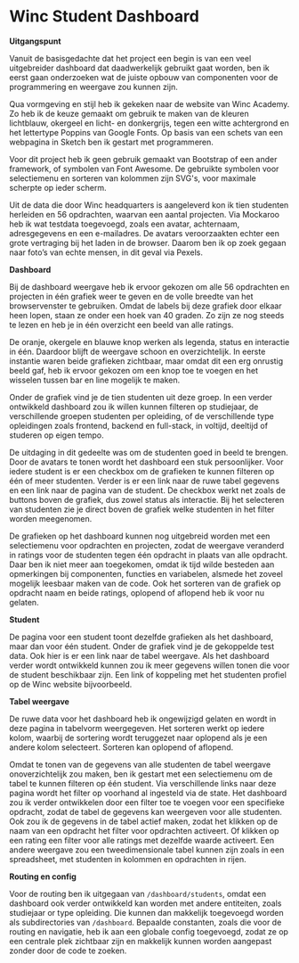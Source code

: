 # Winc Student Dashboard

**Uitgangspunt**

Vanuit de basisgedachte dat het project een begin is van een veel uitgebreider dashboard dat daadwerkelijk gebruikt gaat worden, ben ik eerst gaan onderzoeken wat de juiste opbouw van componenten voor de programmering en weergave zou kunnen zijn.

Qua vormgeving en stijl heb ik gekeken naar de website van Winc Academy. Zo heb ik de keuze gemaakt om gebruik te maken van de kleuren lichtblauw, okergeel en licht- en donkergrijs, tegen een witte achtergrond en het lettertype Poppins van Google Fonts. Op basis van een schets van een webpagina in Sketch ben ik gestart met programmeren.

Voor dit project heb ik geen gebruik gemaakt van Bootstrap of een ander framework, of symbolen van Font Awesome. De gebruikte symbolen voor selectiemenu en sorteren van kolommen zijn SVG's, voor maximale scherpte op ieder scherm.

Uit de data die door Winc headquarters is aangeleverd kon ik tien studenten herleiden en 56 opdrachten, waarvan een aantal projecten. Via Mockaroo heb ik wat testdata toegevoegd, zoals een avatar, achternaam, adresgegevens en een e-mailadres. De avatars veroorzaakten echter een grote vertraging bij het laden in de browser. Daarom ben ik op zoek gegaan naar foto’s van echte mensen, in dit geval via Pexels.

**Dashboard**

Bij de dashboard weergave heb ik ervoor gekozen om alle 56 opdrachten en projecten in één grafiek weer te geven en de volle breedte van het browservenster te gebruiken. Omdat de labels bij deze grafiek door elkaar heen lopen, staan ze onder een hoek van 40 graden. Zo zijn ze nog steeds te lezen en heb je in één overzicht een beeld van alle ratings.

De oranje, okergele en blauwe knop werken als legenda, status en interactie in één. Daardoor blijft de weergave schoon en overzichtelijk. In eerste instantie waren beide grafieken zichtbaar, maar omdat dit een erg onrustig beeld gaf, heb ik ervoor gekozen om een knop toe te voegen en het wisselen tussen bar en line mogelijk te maken.

Onder de grafiek vind je de tien studenten uit deze groep. In een verder ontwikkeld dashboard zou ik willen kunnen filteren op studiejaar, de verschillende groepen studenten per opleiding, of de verschillende type opleidingen zoals frontend, backend en full-stack, in voltijd, deeltijd of studeren op eigen tempo.

De uitdaging in dit gedeelte was om de studenten goed in beeld te brengen. Door de avatars te tonen wordt het dashboard een stuk persoonlijker. Voor iedere student is er een checkbox om de grafieken te kunnen filteren op één of meer studenten. Verder is er een link naar de ruwe tabel gegevens en een link naar de pagina van de student. De checkbox werkt net zoals de buttons boven de grafiek, dus zowel status als interactie. Bij het selecteren van studenten zie je direct boven de grafiek welke studenten in het filter worden meegenomen.

De grafieken op het dashboard kunnen nog uitgebreid worden met een selectiemenu voor opdrachten en projecten, zodat de weergave veranderd in ratings voor de studenten tegen één opdracht in plaats van alle opdracht. Daar ben ik niet meer aan toegekomen, omdat ik tijd wilde besteden aan opmerkingen bij componenten, functies en variabelen, alsmede het zoveel mogelijk leesbaar maken van de code. Ook het sorteren van de grafiek op opdracht naam en beide ratings, oplopend of aflopend heb ik voor nu gelaten.

**Student**

De pagina voor een student toont dezelfde grafieken als het dashboard, maar dan voor één student. Onder de grafiek vind je de gekoppelde test data. Ook hier is er een link naar de tabel weergave. Als het dashboard verder wordt ontwikkeld kunnen zou ik meer gegevens willen tonen die voor de student beschikbaar zijn. Een link of koppeling met het studenten profiel op de Winc website bijvoorbeeld.

**Tabel weergave**

De ruwe data voor het dashboard heb ik ongewijzigd gelaten en wordt in deze pagina in tabelvorm weergegeven. Het sorteren werkt op iedere kolom, waarbij de sortering wordt teruggezet naar oplopend als je een andere kolom selecteert. Sorteren kan oplopend of aflopend.

Omdat te tonen van de gegevens van alle studenten de tabel weergave onoverzichtelijk zou maken, ben ik gestart met een selectiemenu om de tabel te kunnen filteren op één student. Via verschillende links naar deze pagina wordt het filter op voorhand al ingesteld via de state. Het dashboard zou ik verder ontwikkelen door een filter toe te voegen voor een specifieke opdracht, zodat de tabel de gegevens kan weergeven voor alle studenten. Ook zou ik de gegevens in de tabel actief maken, zodat het klikken op de naam van een opdracht het filter voor opdrachten activeert. Of klikken op een rating een filter voor alle ratings met dezelfde waarde activeert. Een andere weergave zou een tweedimensionale tabel kunnen zijn zoals in een spreadsheet, met studenten in kolommen en opdrachten in rijen.

**Routing en config**

Voor de routing ben ik uitgegaan van `/dashboard/students`, omdat een dashboard ook verder ontwikkeld kan worden met andere entiteiten, zoals studiejaar or type opleiding. Die kunnen dan makkelijk toegevoegd worden als subdirectories van `/dashboard`. Bepaalde constanten, zoals die voor de routing en navigatie, heb ik aan een globale config toegevoegd, zodat ze op een centrale plek zichtbaar zijn en makkelijk kunnen worden aangepast zonder door de code te zoeken.
